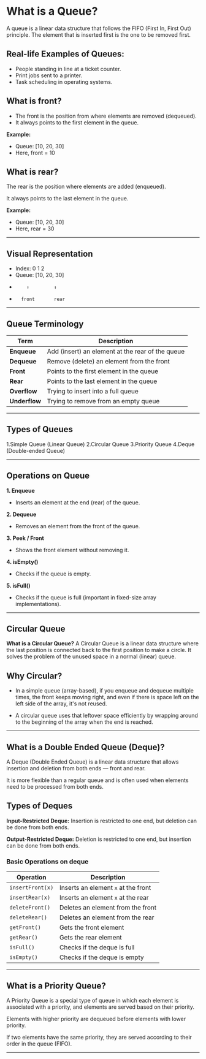 # **What is a Queue?**
A queue is a linear data structure that follows the FIFO (First In, First Out) principle. The element that is inserted first is the one to be removed first.

## Real-life Examples of Queues:
- People standing in line at a ticket counter.
- Print jobs sent to a printer.
- Task scheduling in operating systems.

## What is front?
- The front is the position from where elements are removed (dequeued).
- It always points to the first element in the queue.

**Example:**
- Queue: [10, 20, 30]
- Here, front = 10

## What is rear?
The rear is the position where elements are added (enqueued).

It always points to the last element in the queue.

**Example:**
- Queue: [10, 20, 30]
- Here, rear = 30

---
## Visual Representation
- Index:     0    1    2
- Queue:   [10, 20, 30]
 -         ↑         ↑
 -       front       rear

---
## Queue Terminology

| Term          | Description                                      |
| ------------- | ------------------------------------------------ |
| **Enqueue**   | Add (insert) an element at the rear of the queue |
| **Dequeue**   | Remove (delete) an element from the front        |
| **Front**     | Points to the first element in the queue         |
| **Rear**      | Points to the last element in the queue          |
| **Overflow**  | Trying to insert into a full queue               |
| **Underflow** | Trying to remove from an empty queue             |

---
## Types of Queues
1.Simple Queue (Linear Queue)
2.Circular Queue
3.Priority Queue
4.Deque (Double-ended Queue)

---
## Operations on Queue
**1. Enqueue**
- Inserts an element at the end (rear) of the queue.

**2. Dequeue**
- Removes an element from the front of the queue.

**3. Peek / Front**
- Shows the front element without removing it.

**4. isEmpty()**
- Checks if the queue is empty.

**5. isFull()**
- Checks if the queue is full (important in fixed-size array implementations).

---
## Circular Queue
**What is a Circular Queue?**
A Circular Queue is a linear data structure where the last position is connected back to the first position to make a circle. It solves the problem of the unused space in a normal (linear) queue.

## Why Circular?
- In a simple queue (array-based), if you enqueue and dequeue multiple times, the front keeps moving right, and even if there is space left on the left side of the array, it's not reused.

- A circular queue uses that leftover space efficiently by wrapping around to the beginning of the array when the end is reached.

---
## What is a Double Ended Queue (Deque)?
A Deque (Double Ended Queue) is a linear data structure that allows insertion and deletion from both ends — front and rear.

It is more flexible than a regular queue and is often used when elements need to be processed from both ends.

## Types of Deques
**Input-Restricted Deque:** Insertion is restricted to one end, but deletion can be done from both ends.

**Output-Restricted Deque:** Deletion is restricted to one end, but insertion can be done from both ends.

### Basic Operations on deque

| Operation        | Description                         |
| ---------------- | ----------------------------------- |
| `insertFront(x)` | Inserts an element `x` at the front |
| `insertRear(x)`  | Inserts an element `x` at the rear  |
| `deleteFront()`  | Deletes an element from the front   |
| `deleteRear()`   | Deletes an element from the rear    |
| `getFront()`     | Gets the front element              |
| `getRear()`      | Gets the rear element               |
| `isFull()`       | Checks if the deque is full         |
| `isEmpty()`      | Checks if the deque is empty        |

---
## What is a Priority Queue?
A Priority Queue is a special type of queue in which each element is associated with a priority, and elements are served based on their priority.

Elements with higher priority are dequeued before elements with lower priority.

If two elements have the same priority, they are served according to their order in the queue (FIFO).

---
